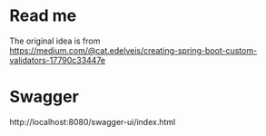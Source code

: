 # Read me

The original idea is from  
https://medium.com/@cat.edelveis/creating-spring-boot-custom-validators-17790c33447e

# Swagger

http://localhost:8080/swagger-ui/index.html